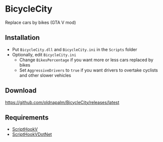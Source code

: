 # BicycleCity

Replace cars by bikes (GTA V mod)

## Installation
- Put `BicycleCity.dll` and `BicycleCity.ini` in the `Scripts` folder
- Optionally, edit `BicycleCity.ini`
  - Change `BikesPercentage` if you want more or less cars replaced by bikes
  - Set `AggressiveDrivers` to `true` if you want drivers to overtake cyclists and other slower vehicles

## Download
https://github.com/oldnapalm/BicycleCity/releases/latest

## Requirements
- [ScriptHookV](http://www.dev-c.com/gtav/scripthookv/)
- [ScriptHookVDotNet](https://github.com/crosire/scripthookvdotnet)

